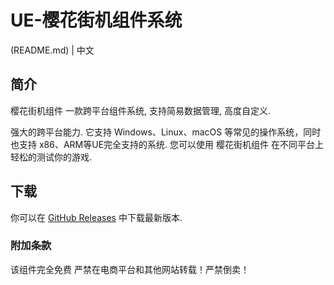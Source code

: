 # UE-樱花街机组件系统
(README.md) | 中文

## 简介

樱花街机组件 一款跨平台组件系统, 支持简易数据管理, 高度自定义.

强大的跨平台能力. 它支持 Windows、Linux、macOS 等常见的操作系统，同时也支持 x86、ARM等UE完全支持的系统.
您可以使用 樱花街机组件 在不同平台上轻松的测试你的游戏.

## 下载

你可以在 [GitHub Releases](https://github.com/Sakurairinaqwq/UE-SakuraVehicleSystem/) 中下载最新版本.


### 附加条款

该组件完全免费 严禁在电商平台和其他网站转载！严禁倒卖！
